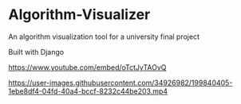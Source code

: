 # Algorithm-Visualizer
An algorithm visualization tool for a university final project 

Built with Django

https://www.youtube.com/embed/oTctJyTAOvQ



https://user-images.githubusercontent.com/34926982/199840405-1ebe8df4-04fd-40a4-bccf-8232c44be203.mp4

